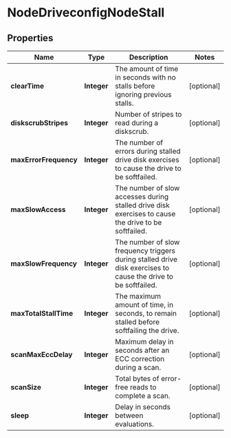 
# NodeDriveconfigNodeStall

## Properties
Name | Type | Description | Notes
------------ | ------------- | ------------- | -------------
**clearTime** | **Integer** | The amount of time in seconds with no stalls before ignoring previous stalls. |  [optional]
**diskscrubStripes** | **Integer** | Number of stripes to read during a diskscrub. |  [optional]
**maxErrorFrequency** | **Integer** | The number of errors during stalled drive disk exercises to cause the drive to be softfailed. |  [optional]
**maxSlowAccess** | **Integer** | The number of slow accesses during stalled drive disk exercises to cause the drive to be softfailed. |  [optional]
**maxSlowFrequency** | **Integer** | The number of slow frequency triggers during stalled drive disk exercises to cause the drive to be softfailed. |  [optional]
**maxTotalStallTime** | **Integer** | The maximum amount of time, in seconds, to remain stalled before softfailing the drive. |  [optional]
**scanMaxEccDelay** | **Integer** | Maximum delay in seconds after an ECC correction during a scan. |  [optional]
**scanSize** | **Integer** | Total bytes of error-free reads to complete a scan. |  [optional]
**sleep** | **Integer** | Delay in seconds between evaluations. |  [optional]



